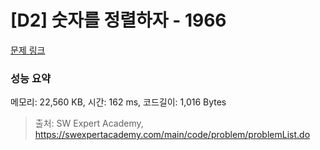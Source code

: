 # [D2] 숫자를 정렬하자 - 1966 

[문제 링크](https://swexpertacademy.com/main/code/problem/problemDetail.do?contestProbId=AV5PrmyKAWEDFAUq) 

### 성능 요약

메모리: 22,560 KB, 시간: 162 ms, 코드길이: 1,016 Bytes



> 출처: SW Expert Academy, https://swexpertacademy.com/main/code/problem/problemList.do